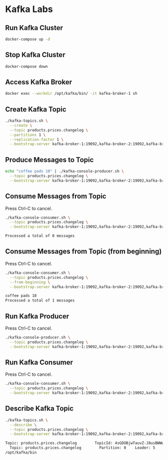 # Kafka Labs

## Run Kafka Cluster

```bash
docker-compose up -d
```

## Stop Kafka Cluster

```bash
docker-compose down
```

## Access Kafka Broker

```bash
docker exec --workdir /opt/kafka/bin/ -it kafka-broker-1 sh
```

## Create Kafka Topic

```bash
./kafka-topics.sh \
  --create \
  --topic products.prices.changelog \
  --partitions 1 \
  --replication-factor 1 \
  --bootstrap-server kafka-broker-1:19092,kafka-broker-2:19092,kafka-broker-3:19092
```

## Produce Messages to Topic

```bash
echo "coffee pads 10" | ./kafka-console-producer.sh \
  --topic products.prices.changelog \
  --bootstrap-server kafka-broker-1:19092,kafka-broker-2:19092,kafka-broker-3:19092
```

## Consume Messages from Topic

Press Ctrl-C to cancel.

```bash
./kafka-console-consumer.sh \
  --topic products.prices.changelog \
  --bootstrap-server kafka-broker-1:19092,kafka-broker-2:19092,kafka-broker-3:19092
```

```bash
Processed a total of 0 messages
```

## Consume Messages from Topic (from beginning)

Press Ctrl-C to cancel.

```bash
./kafka-console-consumer.sh \
  --topic products.prices.changelog \
  --from-beginning \
  --bootstrap-server kafka-broker-1:19092,kafka-broker-2:19092,kafka-broker-3:19092
```

```bash
coffee pads 10
Processed a total of 1 messages
```

## Run Kafka Producer

Press Ctrl-C to cancel.

```bash
./kafka-console-producer.sh \
  --topic products.prices.changelog \
  --bootstrap-server kafka-broker-1:19092,kafka-broker-2:19092,kafka-broker-3:19092
```

## Run Kafka Consumer

Press Ctrl-C to cancel.

```bash
./kafka-console-consumer.sh \
  --topic products.prices.changelog \
  --bootstrap-server kafka-broker-1:19092,kafka-broker-2:19092,kafka-broker-3:19092
```

## Describe Kafka Topic

```bash
./kafka-topics.sh \
  --describe \
  --topic products.prices.changelog \
  --bootstrap-server kafka-broker-1:19092,kafka-broker-2:19092,kafka-broker-3:19092
```

```bash
Topic: products.prices.changelog        TopicId: 4sGDOBjwTauvZ-J8usBWWw PartitionCount: 1     ReplicationFactor: 1     Configs:
  Topic: products.prices.changelog        Partition: 0    Leader: 5       Replicas: 5   Isr: 5   Elr:    LastKnownElr:
/opt/kafka/bin
```
